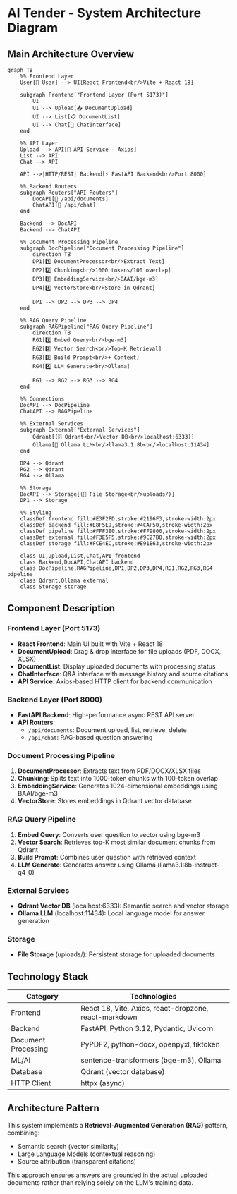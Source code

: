 # AI Tender - System Architecture Diagram

## Main Architecture Overview

```mermaid
graph TB
    %% Frontend Layer
    User[👤 User] --> UI[React Frontend<br/>Vite + React 18]
    
    subgraph Frontend["Frontend Layer (Port 5173)"]
        UI
        UI --> Upload[📤 DocumentUpload]
        UI --> List[📋 DocumentList]
        UI --> Chat[💬 ChatInterface]
    end
    
    %% API Layer
    Upload --> API[🔌 API Service - Axios]
    List --> API
    Chat --> API
    
    API -->|HTTP/REST| Backend[⚡ FastAPI Backend<br/>Port 8000]
    
    %% Backend Routers
    subgraph Routers["API Routers"]
        DocAPI[📁 /api/documents]
        ChatAPI[💭 /api/chat]
    end
    
    Backend --> DocAPI
    Backend --> ChatAPI
    
    %% Document Processing Pipeline
    subgraph DocPipeline["Document Processing Pipeline"]
        direction TB
        DP1[1️⃣ DocumentProcessor<br/>Extract Text]
        DP2[2️⃣ Chunking<br/>1000 tokens/100 overlap]
        DP3[3️⃣ EmbeddingService<br/>BAAI/bge-m3]
        DP4[4️⃣ VectorStore<br/>Store in Qdrant]
        
        DP1 --> DP2 --> DP3 --> DP4
    end
    
    %% RAG Query Pipeline
    subgraph RAGPipeline["RAG Query Pipeline"]
        direction TB
        RG1[1️⃣ Embed Query<br/>bge-m3]
        RG2[2️⃣ Vector Search<br/>Top-K Retrieval]
        RG3[3️⃣ Build Prompt<br/>+ Context]
        RG4[4️⃣ LLM Generate<br/>Ollama]
        
        RG1 --> RG2 --> RG3 --> RG4
    end
    
    %% Connections
    DocAPI --> DocPipeline
    ChatAPI --> RAGPipeline
    
    %% External Services
    subgraph External["External Services"]
        Qdrant[(🗄️ Qdrant<br/>Vector DB<br/>localhost:6333)]
        Ollama[🤖 Ollama LLM<br/>llama3.1:8b<br/>localhost:11434]
    end
    
    DP4 --> Qdrant
    RG2 --> Qdrant
    RG4 --> Ollama
    
    %% Storage
    DocAPI --> Storage[(💾 File Storage<br/>uploads/)]
    DP1 --> Storage
    
    %% Styling
    classDef frontend fill:#E3F2FD,stroke:#2196F3,stroke-width:2px
    classDef backend fill:#E8F5E9,stroke:#4CAF50,stroke-width:2px
    classDef pipeline fill:#FFF3E0,stroke:#FF9800,stroke-width:2px
    classDef external fill:#F3E5F5,stroke:#9C27B0,stroke-width:2px
    classDef storage fill:#FCE4EC,stroke:#E91E63,stroke-width:2px
    
    class UI,Upload,List,Chat,API frontend
    class Backend,DocAPI,ChatAPI backend
    class DocPipeline,RAGPipeline,DP1,DP2,DP3,DP4,RG1,RG2,RG3,RG4 pipeline
    class Qdrant,Ollama external
    class Storage storage
```

## Component Description

### Frontend Layer (Port 5173)
- **React Frontend**: Main UI built with Vite + React 18
- **DocumentUpload**: Drag & drop interface for file uploads (PDF, DOCX, XLSX)
- **DocumentList**: Display uploaded documents with processing status
- **ChatInterface**: Q&A interface with message history and source citations
- **API Service**: Axios-based HTTP client for backend communication

### Backend Layer (Port 8000)
- **FastAPI Backend**: High-performance async REST API server
- **API Routers**:
  - `/api/documents`: Document upload, list, retrieve, delete
  - `/api/chat`: RAG-based question answering

### Document Processing Pipeline
1. **DocumentProcessor**: Extracts text from PDF/DOCX/XLSX files
2. **Chunking**: Splits text into 1000-token chunks with 100-token overlap
3. **EmbeddingService**: Generates 1024-dimensional embeddings using BAAI/bge-m3
4. **VectorStore**: Stores embeddings in Qdrant vector database

### RAG Query Pipeline
1. **Embed Query**: Converts user question to vector using bge-m3
2. **Vector Search**: Retrieves top-K most similar document chunks from Qdrant
3. **Build Prompt**: Combines user question with retrieved context
4. **LLM Generate**: Generates answer using Ollama (llama3.1:8b-instruct-q4_0)

### External Services
- **Qdrant Vector DB** (localhost:6333): Semantic search and vector storage
- **Ollama LLM** (localhost:11434): Local language model for answer generation

### Storage
- **File Storage** (uploads/): Persistent storage for uploaded documents

## Technology Stack

| Category | Technologies |
|----------|-------------|
| Frontend | React 18, Vite, Axios, react-dropzone, react-markdown |
| Backend | FastAPI, Python 3.12, Pydantic, Uvicorn |
| Document Processing | PyPDF2, python-docx, openpyxl, tiktoken |
| ML/AI | sentence-transformers (bge-m3), Ollama |
| Database | Qdrant (vector database) |
| HTTP Client | httpx (async) |

## Architecture Pattern
This system implements a **Retrieval-Augmented Generation (RAG)** pattern, combining:
- Semantic search (vector similarity)
- Large Language Models (contextual reasoning)
- Source attribution (transparent citations)

This approach ensures answers are grounded in the actual uploaded documents rather than relying solely on the LLM's training data.

